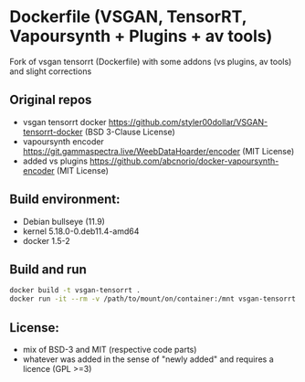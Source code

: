 # Dockerfile (VSGAN, TensorRT, Vapoursynth + Plugins + av tools)
Fork of vsgan tensorrt (Dockerfile) with some addons (vs plugins, av tools) and slight corrections

## Original repos
- vsgan tensorrt docker https://github.com/styler00dollar/VSGAN-tensorrt-docker (BSD 3-Clause License)
- vapoursynth encoder https://git.gammaspectra.live/WeebDataHoarder/encoder (MIT License)
- added vs plugins https://github.com/abcnorio/docker-vapoursynth-encoder (MIT License)

## Build environment:
- Debian bullseye (11.9)
- kernel 5.18.0-0.deb11.4-amd64
- docker 1.5-2

## Build and run
```bash
docker build -t vsgan-tensorrt .
docker run -it --rm -v /path/to/mount/on/container:/mnt vsgan-tensorrt
```

## License:
- mix of BSD-3 and MIT (respective code parts)
- whatever was added in the sense of "newly added" and requires a licence (GPL >=3)

